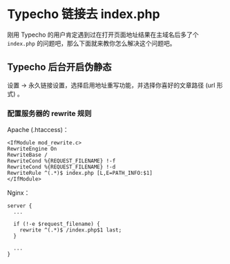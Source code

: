 # Typecho 链接去 index.php

刚用 Typecho 的用户肯定遇到过在打开页面地址结果在主域名后多了个 `index.php` 的问题吧，那么下面就来教你怎么解决这个问题吧。

## Typecho 后台开启伪静态

设置 → 永久链接设置，选择启用地址重写功能，并选择你喜好的文章路径 (url 形式) 。

### 配置服务器的 rewrite 规则

Apache (.htaccess)：

```vim
<IfModule mod_rewrite.c>
RewriteEngine On
RewriteBase /
RewriteCond %{REQUEST_FILENAME} !-f
RewriteCond %{REQUEST_FILENAME} !-d
RewriteRule ^(.*)$ index.php [L,E=PATH_INFO:$1]
</IfModule>
```

Nginx：
```nginx
server {
  ...

  if (!-e $request_filename) {
    rewrite ^(.*)$ /index.php$1 last;
  }

  ...
}
```
